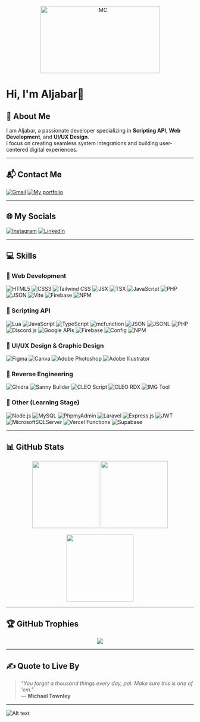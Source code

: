 <p align="center">
  <img src="https://media.giphy.com/media/v1.Y2lkPTc5MGI3NjExbHU5YTNucWQyYzR3NGs2cndycnYwbTU1ZG90M2pmeXNheGxkNnE4eCZlcD12MV9naWZzX3NlYXJjaCZjdD1n/u8vTGiGwCrGSY/giphy.gif" width="320" height="180" alt="MC">
</p>


# Hi, I'm Aljabar🪽  

## 🎯 About Me  

I am Aljabar, a passionate developer specializing in **Scripting API**, **Web Development**, and **UI/UX Design**.  
I focus on creating seamless system integrations and building user-centered digital experiences.  

---

## 📬 Contact Me  
[![Gmail](https://img.shields.io/badge/Gmail-D14836?style=for-the-badge&logo=gmail&logoColor=white)](**aljabarprl@gmail.com**)
[![My portfolio](https://img.shields.io/badge/my%20portfolio-0285FF?style=for-the-badge&logo=minecraft&logoColor=white)](https://aljabarportfolio.web.app)

---

## 🌐 My Socials  
[![Instagram](https://img.shields.io/badge/Instagram-%23E4405F.svg?style=for-the-badge&logo=instagram&logoColor=white)](https://www.instagram.com/aljbrrrrr)
[![LinkedIn](https://img.shields.io/badge/LinkedIn-%230077B5.svg?style=for-the-badge&logo=linkedin&logoColor=white)](https://www.linkedin.com/in/aljabarprl)

---

## 💻 Skills

### 🔹 Web Development
![HTML5](https://img.shields.io/badge/HTML5-E34F26?style=for-the-badge&logo=html5&logoColor=white)
![CSS3](https://img.shields.io/badge/CSS3-1572B6?style=for-the-badge&logo=css3&logoColor=white)
![Tailwind CSS](https://img.shields.io/badge/Tailwind_CSS-06B6D4?style=for-the-badge&logo=tailwindcss&logoColor=white)
![JSX](https://img.shields.io/badge/JSX-%23323330.svg?style=for-the-badge&logo=react&logoColor=%2361DAFB)
![TSX](https://img.shields.io/badge/TSX-%23007ACC.svg?style=for-the-badge&logo=react&logoColor=white)
![JavaScript](https://img.shields.io/badge/javascript-%23323330.svg?style=for-the-badge&logo=javascript&logoColor=%23F7DF1E)
![PHP](https://img.shields.io/badge/php-%23777BB4.svg?style=for-the-badge&logo=php&logoColor=white)
![JSON](https://img.shields.io/badge/json-%23000000.svg?style=for-the-badge&logo=json&logoColor=white)
![Vite](https://img.shields.io/badge/Vite-646CFF?style=for-the-badge&logo=vite&logoColor=white)
![Firebase](https://img.shields.io/badge/Firebase-FFCA28?style=for-the-badge&logo=firebase&logoColor=black)
![NPM](https://img.shields.io/badge/NPM-%23CB3837.svg?style=for-the-badge&logo=npm&logoColor=white)

### 🔹 Scripting API  
![Lua](https://img.shields.io/badge/lua-%232C2D72.svg?style=for-the-badge&logo=lua&logoColor=white)
![JavaScript](https://img.shields.io/badge/javascript-%23323330.svg?style=for-the-badge&logo=javascript&logoColor=%23F7DF1E)
![TypeScript](https://img.shields.io/badge/typescript-%23007ACC.svg?style=for-the-badge&logo=typescript&logoColor=white)
![mcfunction](https://img.shields.io/badge/mcfunction-3C873A?style=for-the-badge&logo=minecraft&logoColor=white)
![JSON](https://img.shields.io/badge/json-%23000000.svg?style=for-the-badge&logo=json&logoColor=white)
![JSONL](https://img.shields.io/badge/jsonl-%23000000.svg?style=for-the-badge&logo=json&logoColor=white)
![PHP](https://img.shields.io/badge/php-%23777BB4.svg?style=for-the-badge&logo=php&logoColor=white)
![Discord.js](https://img.shields.io/badge/Discord.js-5865F2?style=for-the-badge&logo=discord&logoColor=white)
![Google APIs](https://img.shields.io/badge/Google_APIs-4285F4?style=for-the-badge&logo=google&logoColor=white)
![Firebase](https://img.shields.io/badge/Firebase-FFCA28?style=for-the-badge&logo=firebase&logoColor=black)
![Config](https://img.shields.io/badge/Config-555555?style=for-the-badge&logo=visualstudiocode&logoColor=white)
![NPM](https://img.shields.io/badge/NPM-%23CB3837.svg?style=for-the-badge&logo=npm&logoColor=white)
  

### 🔹 UI/UX Design & Graphic Design  
![Figma](https://img.shields.io/badge/figma-%23F24E1E.svg?style=for-the-badge&logo=figma&logoColor=white) 
![Canva](https://img.shields.io/badge/Canva-%2300C4CC.svg?style=for-the-badge&logo=Canva&logoColor=white)
![Adobe Photoshop](https://img.shields.io/badge/Adobe%20Photoshop-31A8FF?style=for-the-badge&logo=adobephotoshop&logoColor=white)
![Adobe Illustrator](https://img.shields.io/badge/Adobe%20Illustrator-FF9A00?style=for-the-badge&logo=adobeillustrator&logoColor=white)

### 🔹 Reverse Engineering  
![Ghidra](https://img.shields.io/badge/Ghidra-00599C?style=for-the-badge&logo=c%2B%2B&logoColor=white)
![Sanny Builder](https://img.shields.io/badge/Sanny%20Builder-6E4C13?style=for-the-badge&logo=assemblyscript&logoColor=white)
![CLEO Script](https://img.shields.io/badge/CLEO%20Script-.cs-FF4500?style=for-the-badge&logo=script&logoColor=white)
![CLEO RDX](https://img.shields.io/badge/Cleo%20Redux-444444?style=for-the-badge&logo=gnubash&logoColor=white)
![IMG Tool](https://img.shields.io/badge/IMG%20Tool-FF6F00?style=for-the-badge&logo=files&logoColor=white)

### 🔹 Other (Learning Stage)
![Node.js](https://img.shields.io/badge/Node.js-339933?style=for-the-badge&logo=nodedotjs&logoColor=white)
![MySQL](https://img.shields.io/badge/mysql-4479A1.svg?style=for-the-badge&logo=mysql&logoColor=white)
![PhpmyAdmin](https://img.shields.io/badge/phpmyadmin-6C78AF?style=for-the-badge&logo=phpmyadmin&logoColor=white)
![Laravel](https://img.shields.io/badge/Laravel-FF2D20?style=for-the-badge&logo=laravel&logoColor=white)
![Express.js](https://img.shields.io/badge/express.js-000000?style=for-the-badge&logo=express&logoColor=white)
![JWT](https://img.shields.io/badge/JWT-black?style=for-the-badge&logo=JSON%20web%20tokens)
![MicrosoftSQLServer](https://img.shields.io/badge/Microsoft%20SQL%20Server-CC2927?style=for-the-badge&logo=microsoft%20sql%20server&logoColor=white)
![Vercel Functions](https://img.shields.io/badge/vercel%20function-%23000000.svg?style=for-the-badge&logo=vercel&logoColor=white)
![Supabase](https://img.shields.io/badge/Supabase-3ECF8E?style=for-the-badge&logo=supabase&logoColor=white)
 

---

## 📊 GitHub Stats  

<p align="center">
  <img src="https://github-readme-stats.vercel.app/api?username=aljabarprl&theme=github_dark&hide_border=true&include_all_commits=true&count_private=true" height="180px" />
  <img src="https://github-readme-streak-stats.herokuapp.com/?user=aljabarprl&theme=github_dark&hide_border=true" height="180px" />
</p>

<p align="center">
  <img src="https://github-readme-stats.vercel.app/api/top-langs/?username=aljabarprl&layout=compact&theme=github_dark&hide_border=true" height="180px" />
</p>

---

## 🏆 GitHub Trophies  

<p align="center">
  <img src="https://github-profile-trophy.vercel.app/?username=aljabarprl&theme=github_dark&no-frame=true&no-bg=true&margin-w=10" />
</p>  

---

## ✍️ Quote to Live By  

> *"You forget a thousand things every day, pal. Make sure this is one of 'em."*  
> — **Michael Townley**

---

![Alt text](https://spotify-recently-played-readme.vercel.app/api?user=31xirlasjsz5zcchdcelu4jbiyci&unique={true|1|on|yes})
